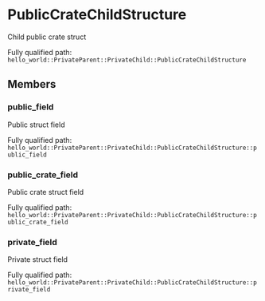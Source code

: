 # PublicCrateChildStructure

Child public crate struct


Fully qualified path: `hello_world::PrivateParent::PrivateChild::PublicCrateChildStructure`

## Members

### public_field

Public struct field

Fully qualified path: `hello_world::PrivateParent::PrivateChild::PublicCrateChildStructure::public_field`


### public_crate_field

Public crate struct field

Fully qualified path: `hello_world::PrivateParent::PrivateChild::PublicCrateChildStructure::public_crate_field`


### private_field

Private struct field

Fully qualified path: `hello_world::PrivateParent::PrivateChild::PublicCrateChildStructure::private_field`



